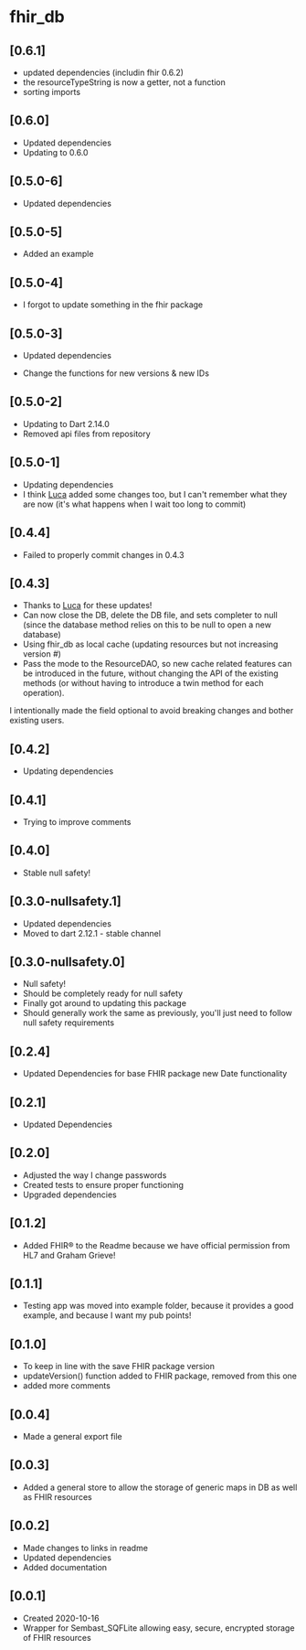 # fhir_db

## [0.6.1]

* updated dependencies (includin fhir 0.6.2)
* the resourceTypeString is now a getter, not a function
* sorting imports

## [0.6.0]

* Updated dependencies
* Updating to 0.6.0

## [0.5.0-6]

* Updated dependencies

## [0.5.0-5]

* Added an example

## [0.5.0-4]

* I forgot to update something in the fhir package

## [0.5.0-3]

* Updated dependencies

* Change the functions for new versions & new IDs

## [0.5.0-2]

* Updating to Dart 2.14.0
* Removed api files from repository

## [0.5.0-1]

* Updating dependencies
* I think [Luca](https://github.com/lucaspal) added some changes too, but I can't remember what they are now (it's what happens when I wait too long to commit)

## [0.4.4]

* Failed to properly commit changes in 0.4.3

## [0.4.3]

* Thanks to [Luca](https://github.com/lucaspal) for these updates!
* Can now close the DB, delete the DB file, and sets completer to null (since the database method relies on this to be null to open a new database)
* Using fhir_db as local cache (updating resources but not increasing version #)
* Pass the mode to the ResourceDAO, so new cache related features can be introduced in the future, without changing the API of the existing methods (or without having to introduce a twin method for each operation).

I intentionally made the field optional to avoid breaking changes and bother existing users.

## [0.4.2]

* Updating dependencies

## [0.4.1]

* Trying to improve comments

## [0.4.0]

* Stable null safety!

## [0.3.0-nullsafety.1]

* Updated dependencies
* Moved to dart 2.12.1 - stable channel

## [0.3.0-nullsafety.0]

* Null safety!
* Should be completely ready for null safety
* Finally got around to updating this package
* Should generally work the same as previously, you'll just need to follow null safety requirements

## [0.2.4]

* Updated Dependencies for base FHIR package new Date functionality

## [0.2.1]

* Updated Dependencies

## [0.2.0]

* Adjusted the way I change passwords
* Created tests to ensure proper functioning
* Upgraded dependencies

## [0.1.2]

* Added FHIR® to the Readme because we have official permission from HL7 and Graham Grieve!

## [0.1.1]

* Testing app was moved into example folder, because it provides a good example, and because I want my pub points!

## [0.1.0]

* To keep in line with the save FHIR package version
* updateVersion() function added to FHIR package, removed from this one
* added more comments

## [0.0.4]

* Made a general export file

## [0.0.3]

* Added a general store to allow the storage of generic maps in DB as well as FHIR resources

## [0.0.2]

* Made changes to links in readme
* Updated dependencies
* Added documentation

## [0.0.1]

* Created 2020-10-16
* Wrapper for Sembast_SQFLite allowing easy, secure, encrypted storage of FHIR resources
